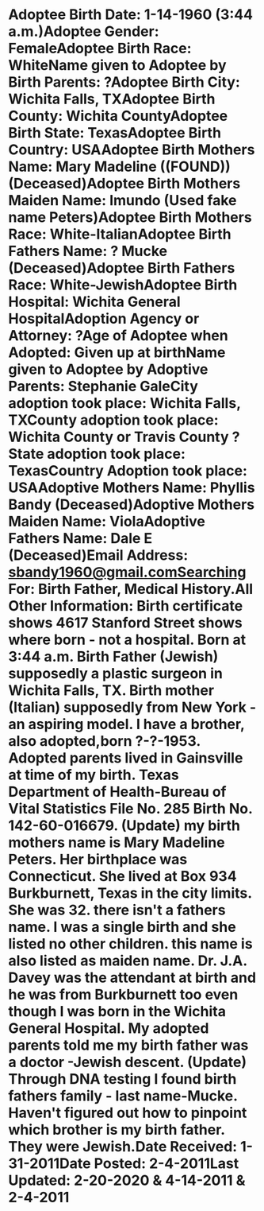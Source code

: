 # Adoptee Birth Date: 1-14-1960 (3:44 a.m.)Adoptee Gender: FemaleAdoptee Birth Race: WhiteName given to Adoptee by Birth Parents: ?Adoptee Birth City: Wichita Falls, TXAdoptee Birth County: Wichita CountyAdoptee Birth State: TexasAdoptee Birth Country: USAAdoptee Birth Mothers Name: Mary Madeline ((FOUND))  (Deceased)Adoptee Birth Mothers Maiden Name: Imundo (Used fake name Peters)Adoptee Birth Mothers Race: White-ItalianAdoptee Birth Fathers Name: ? Mucke  (Deceased)Adoptee Birth Fathers Race: White-JewishAdoptee Birth Hospital: Wichita General HospitalAdoption Agency or Attorney: ?Age of Adoptee when Adopted: Given up at birthName given to Adoptee by Adoptive Parents: Stephanie GaleCity adoption took place: Wichita Falls, TXCounty adoption took place: Wichita County or Travis County ?State adoption took place: TexasCountry Adoption took place: USAAdoptive Mothers Name: Phyllis Bandy  (Deceased)Adoptive Mothers Maiden Name: ViolaAdoptive Fathers Name: Dale E  (Deceased)Email Address: sbandy1960@gmail.comSearching For: Birth Father, Medical History.All Other Information: Birth certificate shows 4617 Stanford Street shows where born - not a hospital. Born at 3:44 a.m. Birth Father (Jewish) supposedly a plastic surgeon in Wichita Falls, TX. Birth mother (Italian) supposedly from New York - an aspiring model. I have a brother, also adopted,born ?-?-1953. Adopted parents lived in Gainsville at time of my birth. Texas Department of Health-Bureau of Vital Statistics File No. 285 Birth No. 142-60-016679. (Update) my birth mothers name is Mary Madeline Peters. Her birthplace was Connecticut. She lived at Box 934 Burkburnett, Texas in the city limits. She was 32. there isn't a fathers name. I was a single birth and she listed no other children. this name is also listed as maiden name. Dr. J.A. Davey was the attendant at birth and he was from Burkburnett too even though I was born in the Wichita General Hospital. My adopted parents told me my birth father was a doctor -Jewish descent. (Update) Through DNA testing I found birth fathers family - last name-Mucke. Haven't figured out how to pinpoint which brother is my birth father. They were Jewish.Date Received: 1-31-2011Date Posted: 2-4-2011Last Updated: 2-20-2020 & 4-14-2011 & 2-4-2011